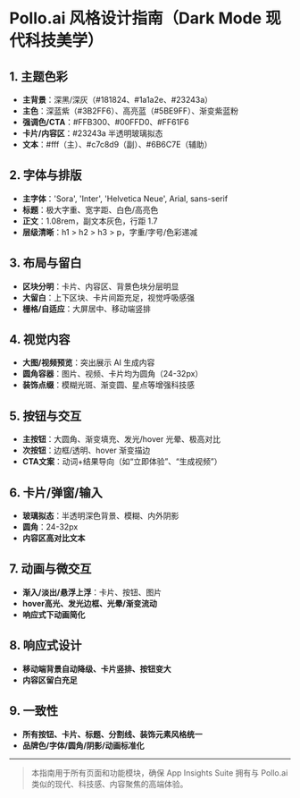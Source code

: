 # Pollo.ai 风格设计指南（Dark Mode 现代科技美学）

## 1. 主题色彩
- **主背景**：深黑/深灰（#181824、#1a1a2e、#23243a）
- **主色**：深蓝紫（#3B2FF6）、高亮蓝（#5BE9FF）、渐变紫蓝粉
- **强调色/CTA**：#FFB300、#00FFD0、#FF61F6
- **卡片/内容区**：#23243a 半透明玻璃拟态
- **文本**：#fff（主）、#c7c8d9（副）、#6B6C7E（辅助）

## 2. 字体与排版
- **主字体**：'Sora', 'Inter', 'Helvetica Neue', Arial, sans-serif
- **标题**：极大字重、宽字距、白色/高亮色
- **正文**：1.08rem，副文本灰色，行距 1.7
- **层级清晰**：h1 > h2 > h3 > p，字重/字号/色彩递减

## 3. 布局与留白
- **区块分明**：卡片、内容区、背景色块分层明显
- **大留白**：上下区块、卡片间距充足，视觉呼吸感强
- **栅格/自适应**：大屏居中、移动端竖排

## 4. 视觉内容
- **大图/视频预览**：突出展示 AI 生成内容
- **圆角容器**：图片、视频、卡片均为圆角（24-32px）
- **装饰点缀**：模糊光斑、渐变圆、星点等增强科技感

## 5. 按钮与交互
- **主按钮**：大圆角、渐变填充、发光/hover 光晕、极高对比
- **次按钮**：边框/透明、hover 渐变描边
- **CTA文案**：动词+结果导向（如“立即体验”、“生成视频”）

## 6. 卡片/弹窗/输入
- **玻璃拟态**：半透明深色背景、模糊、内外阴影
- **圆角**：24-32px
- **内容区高对比文本**

## 7. 动画与微交互
- **渐入/淡出/悬浮上浮**：卡片、按钮、图片
- **hover高光、发光边框、光晕/渐变流动**
- **响应式下动画简化**

## 8. 响应式设计
- **移动端背景自动降级、卡片竖排、按钮变大**
- **内容区留白充足**

## 9. 一致性
- **所有按钮、卡片、标题、分割线、装饰元素风格统一**
- **品牌色/字体/圆角/阴影/动画标准化**

---

> 本指南用于所有页面和功能模块，确保 App Insights Suite 拥有与 Pollo.ai 类似的现代、科技感、内容聚焦的高端体验。

